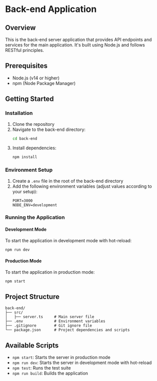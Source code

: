 # Back-end Application

## Overview
This is the back-end server application that provides API endpoints and services for the main application. It's built using Node.js and follows RESTful principles.

## Prerequisites
- Node.js (v14 or higher)
- npm (Node Package Manager)

## Getting Started

### Installation
1. Clone the repository
2. Navigate to the back-end directory:
   ```bash
   cd back-end
   ```
3. Install dependencies:
   ```bash
   npm install
   ```

### Environment Setup
1. Create a `.env` file in the root of the back-end directory
2. Add the following environment variables (adjust values according to your setup):
   ```
   PORT=3000
   NODE_ENV=development
   ```

### Running the Application

#### Development Mode
To start the application in development mode with hot-reload:
```bash
npm run dev
```

#### Production Mode
To start the application in production mode:
```bash
npm start
```

## Project Structure
```
back-end/
├── src/
│   ├── server.ts     # Main server file
├── .env              # Environment variables
├── .gitignore        # Git ignore file
└── package.json      # Project dependencies and scripts
```

## Available Scripts
- `npm start`: Starts the server in production mode
- `npm run dev`: Starts the server in development mode with hot-reload
- `npm test`: Runs the test suite
- `npm run build`: Builds the application
